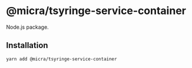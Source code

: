 # @micra/tsyringe-service-container

Node.js package.

## Installation

```sh
yarn add @micra/tsyringe-service-container
```
